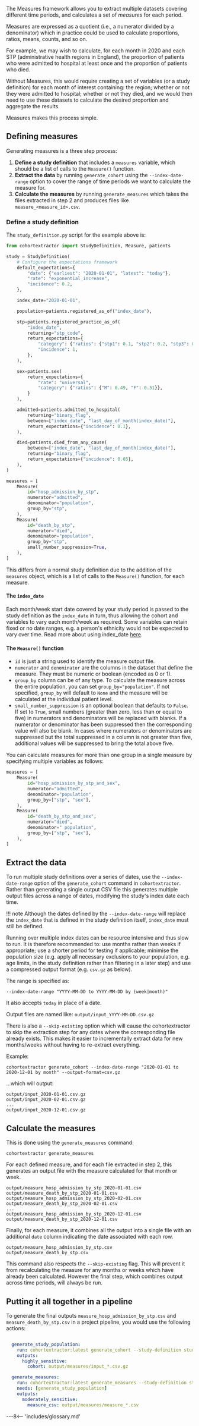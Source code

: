 The Measures framework allows you to extract multiple datasets covering different time periods, and calculates a set of _measures_ for each period.

Measures are expressed as a quotient (i.e., a numerator divided by a denominator) which in practice could be used to calculate proportions, ratios, means, counts, and so on.

For example, we may wish to calculate, for each month in 2020 and each STP (administrative health regions in England), the proportion of patients who were admitted to hospital at least once and the proportion of patients who died.

Without Measures, this would require creating a set of variables (or a study definition) for each month of interest containing: the region; whether or not they were admitted to hospital; whether or not they died,
and we would then need to use these datasets to calculate the desired proportion and aggregate the results.

Measures makes this process simple.

## Defining measures

Generating measures is a three step process:

 1. **Define a study definition** that includes a `measures` variable, which should be a list of calls to the `Measure()` function.
 2. **Extract the data** by running `generate_cohort` using the `--index-date-range` option to cover the range of time periods we want to calculate the measure for.
 3. **Calculate the measures** by running `generate_measures` which takes the files extracted in step 2 and produces files like `measure_<measure_id>.csv`.


### Define a study definition

The `study_definition.py` script for the example above is:

```py
from cohortextractor import StudyDefinition, Measure, patients

study = StudyDefinition(
    # Configure the expectations framework
    default_expectations={
        "date": {"earliest": "2020-01-01", "latest": "today"},
        "rate": "exponential_increase",
        "incidence": 0.2,
    },

    index_date="2020-01-01",

    population=patients.registered_as_of("index_date"),

    stp=patients.registered_practice_as_of(
        "index_date",
        returning="stp_code",
        return_expectations={
            "category": {"ratios": {"stp1": 0.1, "stp2": 0.2, "stp3": 0.7}},
            "incidence": 1,
        },
    ),

    sex=patients.sex(
        return_expectations={
            "rate": "universal",
            "category": {"ratios": {"M": 0.49, "F": 0.51}},
        }
    ),

    admitted=patients.admitted_to_hospital(
        returning="binary_flag",
        between=["index_date", "last_day_of_month(index_date)"],
        return_expectations={"incidence": 0.1},
    ),

    died=patients.died_from_any_cause(
        between=["index_date", "last_day_of_month(index_date)"],
        returning="binary_flag",
        return_expectations={"incidence": 0.05},
    ),
)

measures = [
    Measure(
        id="hosp_admission_by_stp",
        numerator="admitted",
        denominator="population",
        group_by="stp",
    ),
    Measure(
        id="death_by_stp",
        numerator="died",
        denominator="population",
        group_by="stp",
        small_number_suppression=True,
    ),
]
```

This differs from a normal study definition due to the addition of the `measures` object, which is a list of calls to the `Measure()` function, for each measure. 

#### The `index_date`
Each month/week start date covered by your study period is passed to the study definition as the `index_date` in turn, thus allowing the cohort and variables to vary each month/week as required. Some variables can retain fixed or no date ranges, e.g. a person's ethnicity would not be expected to vary over time. Read more about using index_date [here](/study-def-dates.md/#index-dates).

#### The `Measure()` function
* `id` is just a string used to identify the measure output file.
* `numerator` and `denominator` are the columns in the dataset that define the measure. They must be numeric or boolean (encoded as 0 or 1).
* `group_by` column can be of any type. To calculate the measure across the entire population, you can set `group_by="population"`. If not specified, `group_by` will default to `None` and the measure will be calculated at the individual patient level.
* `small_number_suppression` is an optional boolean that defaults to `False`. If set to `True`, small numbers (greater than zero, less than or equal to five) in numerators and denominators will be replaced with blanks. If a numerator or denominator has been suppressed then the corresponding value will also be blank. In cases where numerators or denominators are suppressed but the total suppressed in a column is not greater than five, additional values will be suppressed to bring the total above five.

You can calculate measures for more than one group in a single measure by specifying multiple variables as follows:

```py
measures = [
    Measure(
        id="hosp_admission_by_stp_and_sex",
        numerator="admitted",
        denominator="population",
        group_by=["stp", "sex"],
    ),
    Measure(
        id="death_by_stp_and_sex",
        numerator="died",
        denominator=" population",
        group_by=["stp", "sex"],
    ),
]
```

## Extract the data

To run multiple study definitions over a series of dates, use the `--index-date-range` option of the `generate_cohort` command in `cohortextractor`.
Rather than generating a single output CSV file this generates multiple output files across a range of dates, modifying the study's index date each time. 

!!! note 
   Although the dates defined by the `--index-date-range` will replace the `index_date` that is defined in the study definition itself,  `index_date` must still be defined.

Running over multiple index dates can be resource intensive and thus slow to run. It is therefore recommended to: use months rather than weeks if appropriate; use a shorter period for testing if applicable; minimise the population size (e.g. apply all necessary exclusions to your population, e.g. age limits, in the study definition rather than filtering in a later step) and use a compressed output format (e.g. `csv.gz` as below).

The range is specified as:

```
--index-date-range "YYYY-MM-DD to YYYY-MM-DD by (week|month)"
```

It also accepts `today` in place of a date.

Output files are named like: `output/input_YYYY-MM-DD.csv.gz`

There is also a `--skip-existing` option which will cause the cohortextractor to skip the extraction step for any dates where the corresponding file already exists.
This makes it easier to incrementally extract data for new months/weeks without having to re-extract everything.

Example:

```
cohortextractor generate_cohort --index-date-range "2020-01-01 to 2020-12-01 by month" --output-format=csv.gz

```

...which will output:

```
output/input_2020-01-01.csv.gz
output/input_2020-02-01.csv.gz
...
output/input_2020-12-01.csv.gz
```

## Calculate the measures

This is done using the `generate_measures` command:

```
cohortextractor generate_measures
```

For each defined measure, and for each file extracted in step 2, this generates an output file with the measure calculated for that month or week.

    output/measure_hosp_admission_by_stp_2020-01-01.csv
    output/measure_death_by_stp_2020-01-01.csv
    output/measure_hosp_admission_by_stp_2020-02-01.csv
    output/measure_death_by_stp_2020-02-01.csv
	...
    output/measure_hosp_admission_by_stp_2020-12-01.csv
    output/measure_death_by_stp_2020-12-01.csv

Finally, for each measure, it combines all the output into a single file with an additional `date` column indicating the date associated with each row.

    output/measure_hosp_admission_by_stp.csv
    output/measure_death_by_stp.csv

This command also respects the `--skip-existing` flag.
This will prevent it from recalculating the measure for any months or weeks which have already been calculated.
However the final step, which combines output across time periods, will always be run.

## Putting it all together in a pipeline

To generate the final outputs `measure_hosp_admission_by_stp.csv` and `measure_death_by_stp.csv` in a project pipeline, you would use the following actions:


```yaml

  generate_study_population:
    run: cohortextractor:latest generate_cohort --study-definition study_definition --index-date-range "2020-01-01 to 2020-12-01 by month" --skip-existing --output-dir=output/measures --output-format=csv.gz
    outputs:
      highly_sensitive:
        cohort: output/measures/input_*.csv.gz

  generate_measures:
    run: cohortextractor:latest generate_measures --study-definition study_definition --skip-existing --output-dir=output/measures
    needs: [generate_study_population]
    outputs:
      moderately_sensitive:
        measure_csv: output/measures/measure_*.csv

```

---8<-- 'includes/glossary.md'

